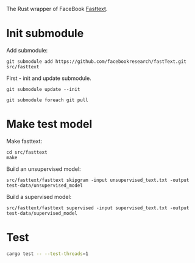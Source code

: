 The Rust wrapper of FaceBook [Fasttext](https://github.com/facebookresearch/fastText).


# Init submodule

Add submodule:

```
git submodule add https://github.com/facebookresearch/fastText.git src/fasttext
```

First - init and update submodule.

```
git submodule update --init

git submodule foreach git pull
```

# Make test model

Make fasttext:

```
cd src/fasttext
make
```

Build an unsupervised model:

```
src/fasttext/fasttext skipgram -input unsupervised_text.txt -output test-data/unsupervised_model
```

Build a supervised model:

```
src/fasttext/fasttext supervised -input supervised_text.txt -output test-data/supervised_model
```

# Test

```bash
cargo test -- --test-threads=1
```